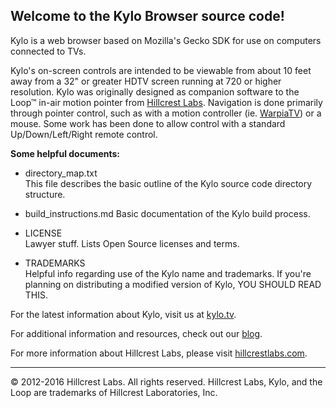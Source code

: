 Welcome to the Kylo Browser source code!
----------------------------------------

Kylo is a web browser based on Mozilla's Gecko SDK for use on computers 
connected to TVs. 

Kylo's on-screen controls are intended to be viewable from about 10 feet away from a 32" or greater HDTV screen running at 720 or higher resolution. Kylo was originally designed as companion software to the Loop&trade; in-air motion pointer from [Hillcrest Labs](http://hillcrestlabs.com). Navigation is done primarily through pointer control, such as with a motion controller (ie. [WarpiaTV](http://www.warpia.com/products/warpiatv-swp500)) or a mouse. Some work has been done to allow control with a standard Up/Down/Left/Right remote control.

__Some helpful documents:__  

- directory_map.txt  
This file describes the basic outline of the Kylo source code directory structure.

- build_instructions.md
Basic documentation of the Kylo build process.

- LICENSE  
Lawyer stuff. Lists Open Source licenses and terms.
	
- TRADEMARKS  
Helpful info regarding use of the Kylo name and trademarks. If you're planning on distributing a modified version of Kylo, YOU SHOULD READ THIS.

For the latest information about Kylo, visit us at [kylo.tv](http://kylo.tv).

For additional information and resources, check out our [blog](http://team.kylo.tv).

For more information about Hillcrest Labs, please visit [hillcrestlabs.com](http://hillcrestlabs.com).

* * *
&copy; 2012-2016 Hillcrest Labs. All rights reserved. Hillcrest Labs, Kylo, and the Loop are trademarks of Hillcrest Laboratories, Inc.
